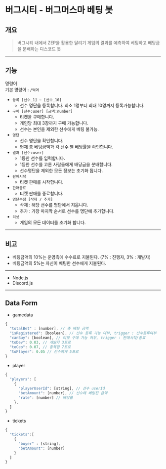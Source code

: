 # 버그시티 - 버그머스마 베팅 봇
## 개요
> 버그시티 내에서 ZEP을 활용한 달리기 게임의 결과를 예측하여 베팅하고 배당금을 분배하는 디스코드 봇

---

## 기능
명령어</br>
기본 명령어 : `/벅머`
- `등록 [선수_1] ~ [선수_10]`
  - 선수 명단을 등록합니다. 최소 1명부터 최대 10명까지 등록가능합니다.
- `구매 [선수:user] [금액:number]`
  - 티켓을 구매합니다.
  - 개인당 최대 3장까지 구매 가능합니다.
  - 선수는 본인을 제외한 선수에게 베팅 불가능.
- `명단`
  - 선수 명단을 확인합니다.
  - 현재 총 베팅금액과 각 선수 별 베당률을 확인합니다.
- `결과 [선수:user]`
  - 1등한 선수를 입력합니다.
  - 1등한 선수를 고른 사람들에게 배당금을 분배합니다.
  - 선수명단을 제외한 모든 정보는 초기화 됩니다.
- `판매시작`
  - 티켓 판매를 시작합니다.
- `판매종료`
  - 티켓 판매를 종료합니다.
- `명단수정 [삭제 / 추가]`
  - 삭제 : 해당 선수를 명단에서 지웁니다.
  - 추가 : 가장 마지막 순서로 선수를 명단에 추가합니다.
- `리셋`
  - 게임의 모든 데이터를 초기화 합니다.
---
## 비고
- 베팅금액의 10%는 운영측에 수수료로 지불된다. (7% : 진행자, 3% : 개발자)
- 베팅금액의 5%는 자신이 베팅한 선수에게 지불된다.

---
- Node.js
- Discord.js
---
## Data Form
- gamedata
```js
{
  "totalBet" : [number], // 총 베팅 금액
  "isRegistered": [boolean], // 선수 등록 가능 여부, trigger : 선수등록여부
  "canBuy": [boolean], // 티켓 구매 가능 여부, trigger : 판매시작/종료
  "toDev": 0.03, // 개발자 3프로
  "toCeo": 0.07, // 총책임 7프로
  "toPlayer": 0.05 // 선수에게 5프로
}
```
- player
```js
{
  "players": [
    {
      "playerUserId": [string], // 선수 userId
      "betAmount": [number], // 선수에 베팅된 금액
      "rate": [number] // 배당률
    },
  ]
}
```
- tickets
```js
{
  "tickets":[
    {
      "buyer" : [string],
      "betAmount": [number]
    }
  ]
}
```